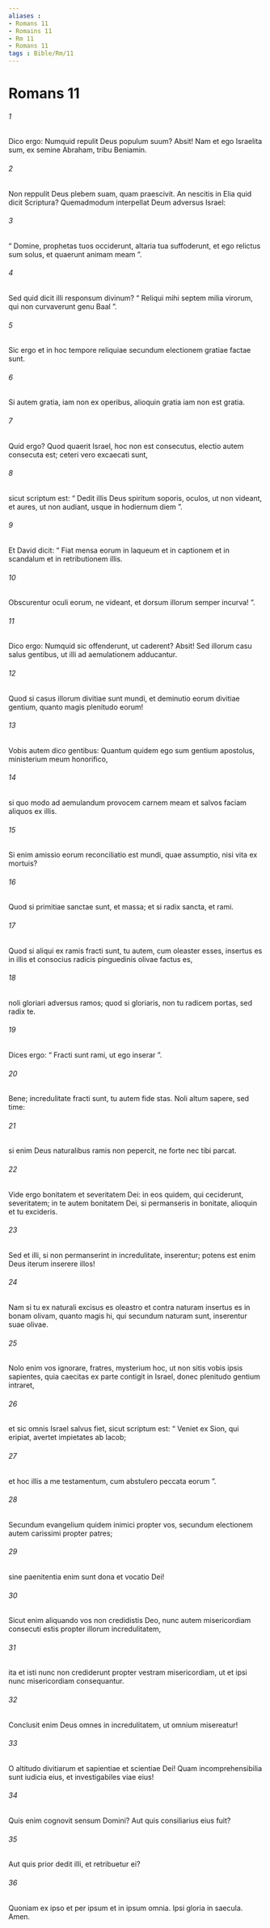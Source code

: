 ```yaml
---
aliases : 
- Romans 11
- Romains 11
- Rm 11
- Romans 11
tags : Bible/Rm/11
---
```


# Romans 11

###### 1
Dico ergo: Numquid repulit Deus populum suum? Absit! Nam et ego Israelita sum, ex semine Abraham, tribu Beniamin. 
###### 2
Non reppulit Deus plebem suam, quam praescivit. An nescitis in Elia quid dicit Scriptura? Quemadmodum interpellat Deum adversus Israel: 
###### 3
“ Domine, prophetas tuos occiderunt, altaria tua suffoderunt, et ego relictus sum solus, et quaerunt animam meam ”.
###### 4
Sed quid dicit illi responsum divinum? “ Reliqui mihi septem milia virorum, qui non curvaverunt genu Baal ”.
###### 5
Sic ergo et in hoc tempore reliquiae secundum electionem gratiae factae sunt. 
###### 6
Si autem gratia, iam non ex operibus, alioquin gratia iam non est gratia.
###### 7
Quid ergo? Quod quaerit Israel, hoc non est consecutus, electio autem consecuta est; ceteri vero excaecati sunt, 
###### 8
sicut scriptum est: “ Dedit illis Deus spiritum soporis, oculos, ut non videant, et aures, ut non audiant, usque in hodiernum diem ”.
###### 9
Et David dicit: “ Fiat mensa eorum in laqueum et in captionem et in scandalum et in retributionem illis. 
###### 10
Obscurentur oculi eorum, ne videant, et dorsum illorum semper incurva! ”.
###### 11
Dico ergo: Numquid sic offenderunt, ut caderent? Absit! Sed illorum casu salus gentibus, ut illi ad aemulationem adducantur. 
###### 12
Quod si casus illorum divitiae sunt mundi, et deminutio eorum divitiae gentium, quanto magis plenitudo eorum!
###### 13
Vobis autem dico gentibus: Quantum quidem ego sum gentium apostolus, ministerium meum honorifico, 
###### 14
si quo modo ad aemulandum provocem carnem meam et salvos faciam aliquos ex illis.
###### 15
Si enim amissio eorum reconciliatio est mundi, quae assumptio, nisi vita ex mortuis? 
###### 16
Quod si primitiae sanctae sunt, et massa; et si radix sancta, et rami. 
###### 17
Quod si aliqui ex ramis fracti sunt, tu autem, cum oleaster esses, insertus es in illis et consocius radicis pinguedinis olivae factus es, 
###### 18
noli gloriari adversus ramos; quod si gloriaris, non tu radicem portas, sed radix te.
###### 19
Dices ergo: “ Fracti sunt rami, ut ego inserar ”. 
###### 20
Bene; incredulitate fracti sunt, tu autem fide stas. Noli altum sapere, sed time: 
###### 21
si enim Deus naturalibus ramis non pepercit, ne forte nec tibi parcat.
###### 22
Vide ergo bonitatem et severitatem Dei: in eos quidem, qui ceciderunt, severitatem; in te autem bonitatem Dei, si permanseris in bonitate, alioquin et tu excideris. 
###### 23
Sed et illi, si non permanserint in incredulitate, inserentur; potens est enim Deus iterum inserere illos! 
###### 24
Nam si tu ex naturali excisus es oleastro et contra naturam insertus es in bonam olivam, quanto magis hi, qui secundum naturam sunt, inserentur suae olivae. 
###### 25
Nolo enim vos ignorare, fratres, mysterium hoc, ut non sitis vobis ipsis sapientes, quia caecitas ex parte contigit in Israel, donec plenitudo gentium intraret, 
###### 26
et sic omnis Israel salvus fiet, sicut scriptum est: “ Veniet ex Sion, qui eripiat, avertet impietates ab Iacob;
###### 27
et hoc illis a me testamentum, cum abstulero peccata eorum ”.
###### 28
Secundum evangelium quidem inimici propter vos, secundum electionem autem carissimi propter patres; 
###### 29
sine paenitentia enim sunt dona et vocatio Dei! 
###### 30
Sicut enim aliquando vos non credidistis Deo, nunc autem misericordiam consecuti estis propter illorum incredulitatem, 
###### 31
ita et isti nunc non crediderunt propter vestram misericordiam, ut et ipsi nunc misericordiam consequantur. 
###### 32
Conclusit enim Deus omnes in incredulitatem, ut omnium misereatur!
###### 33
O altitudo divitiarum et sapientiae et scientiae Dei! Quam incomprehensibilia sunt iudicia eius, et investigabiles viae eius!
###### 34
Quis enim cognovit sensum Domini? Aut quis consiliarius eius fuit?
###### 35
Aut quis prior dedit illi, et retribuetur ei?
###### 36
Quoniam ex ipso et per ipsum et in ipsum omnia. Ipsi gloria in saecula. Amen.
